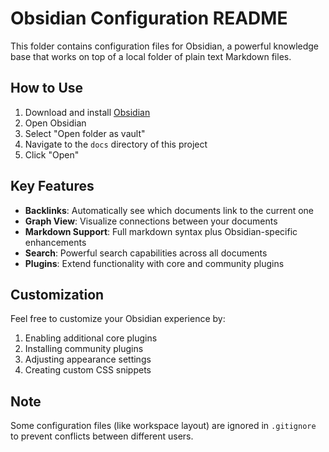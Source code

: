 # Obsidian Configuration README

This folder contains configuration files for Obsidian, a powerful knowledge base that works on top of a local folder of plain text Markdown files.

## How to Use

1. Download and install [Obsidian](https://obsidian.md/)
2. Open Obsidian
3. Select "Open folder as vault"
4. Navigate to the `docs` directory of this project
5. Click "Open"

## Key Features

- **Backlinks**: Automatically see which documents link to the current one
- **Graph View**: Visualize connections between your documents
- **Markdown Support**: Full markdown syntax plus Obsidian-specific enhancements
- **Search**: Powerful search capabilities across all documents
- **Plugins**: Extend functionality with core and community plugins

## Customization

Feel free to customize your Obsidian experience by:

1. Enabling additional core plugins
2. Installing community plugins
3. Adjusting appearance settings
4. Creating custom CSS snippets

## Note

Some configuration files (like workspace layout) are ignored in `.gitignore` to prevent conflicts between different users.